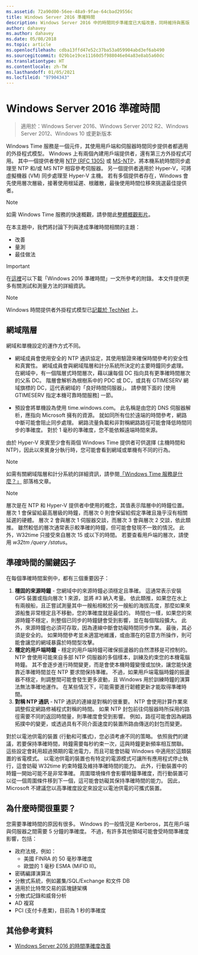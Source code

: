```yaml
---
ms.assetid: 72a90d00-56ee-48a9-9fae-64cbad29556c
title: Windows Server 2016 準確時間
description: Windows Server 2016 中的時間同步準確度已大幅改善，同時維持與舊版 Windows 的完整 NTP 回溯相容性。
author: dahavey
ms.author: dahavey
ms.date: 05/08/2018
ms.topic: article
ms.openlocfilehash: cdba13ffd47e52c37ba53a059904abd3ef6ab490
ms.sourcegitcommit: 029b1e19ce11160d5f988046e04a83e8ab5a60dc
ms.translationtype: HT
ms.contentlocale: zh-TW
ms.lasthandoff: 01/05/2021
ms.locfileid: "97904343"
---
```

# <a name="accurate-time-for-windows-server-2016"></a>Windows Server 2016 準確時間

> 適用於：Windows Server 2016、Windows Server 2012 R2、Windows Server 2012、Windows 10 或更新版本

Windows Time 服務是一個元件，其使用用戶端和伺服器時間同步提供者都適用的外掛程式模型。 Windows 上有兩個內建用戶端提供者，還有第三方外掛程式可用。 其中一個提供者使用 [NTP (RFC 1305)](https://tools.ietf.org/html/rfc1305) 或 [MS-NTP](/openspecs/windows_protocols/ms-sntp/8106cb73-ab3a-4542-8bc8-784dd32031cc)，將本機系統時間同步處理至 NTP 和/或 MS NTP 相容參考伺服器。 另一個提供者適用於 Hyper-V，可將虛擬機器 (VM) 同步處理至 Hyper-V 主機。 若有多個提供者存在，Windows 會先使用層次層級，接著使用根延遲、根離散，最後使用時間位移來挑選最佳提供者。

> [!NOTE]
> 如需 Windows Time 服務的快速概觀，請參閱此[整體概觀影片](https://aka.ms/WS2016TimeVideo)。

在本主題中，我們將討論下列與達成準確時間相關的主題：

- 改善
- 量測
- 最佳做法

> [!IMPORTANT]
> 在[這裡](https://windocs.blob.core.windows.net/windocs/WindowsTimeSyncAccuracy_Addendum.pdf)可以下載「Windows 2016 準確時間」一文所參考的附錄。 本文件提供更多有關測試和測量方法的詳細資訊。

> [!NOTE]
> Windows 時間提供者外掛程式模型已[記載於 TechNet](/windows/win32/sysinfo/time-provider) 上。

## <a name="domain-hierarchy"></a>網域階層

網域和單機設定的運作方式不同。

- 網域成員會使用安全的 NTP 通訊協定，其使用驗證來確保時間參考的安全性和真實性。 網域成員會與網域階層和計分系統所決定的主要時鐘同步處理。 在網域中，有一個階層式時間層次，藉以讓每個 DC 指向具有更準確時間層次的父系 DC。 階層會解析為根樹系中的 PDC 或 DC，或具有 GTIMESERV 網域旗標的 DC，這代表網域的「良好時間伺服器」。 請參閱下面的 [使用 GTIMESERV 指定本機可靠時間服務] 一節。

- 預設會將單機設為使用 time.windows.com。 此名稱是由您的 DNS 伺服器解析，應指向 Microsoft 擁有的資源。 就如同所有位於遠端的時間參考，網路中斷可能會阻止同步處理。 網路流量負載和非對稱網路路徑可能會降低時間同步的準確度。 對於 1 毫秒的準確度，您不能依賴遠端時間來源。

由於 Hyper-V 來賓至少會有兩個 Windows Time 提供者可供選擇 (主機時間和 NTP)，因此以來賓身分執行時，您可能會看到網域或單機有不同的行為。

> [!NOTE]
> 如需有關網域階層和計分系統的詳細資訊，請參閱[「Windows Time 服務是什麼？」](/archive/blogs/w32time/what-is-windows-time-service) 部落格文章。

> [!NOTE]
> 層次是在 NTP 和 Hyper-V 提供者中使用的概念，其值表示階層中的時鐘位置。 層次 1 會保留給最高層級的時鐘，而層次 0 則會保留給假定準確且幾乎沒有相關延遲的硬體。 層次 2 會與層次 1 伺服器交談，而層次 3 會與層次 2 交談，依此類推。 雖然較低的層次通常表示較準確的時鐘，但可能會發現不一致的情況。 此外，W32time 只接受來自層次 15 或以下的時間。 若要查看用戶端的層次，請使用 *w32tm /query /status*。

## <a name="critical-factors-for-accurate-time"></a>準確時間的關鍵因子

在每個準確時間案例中，都有三個重要因子：

1. **穩固的來源時鐘** - 您網域中的來源時鐘必須穩定且準確。 這通常表示安裝 GPS 裝置或指向層次 1 來源，並將 #3 納入考量。 依此類推，如果您在水上有兩艘船，且正嘗試測量其中一艘船相較於另一艘船的海拔高度，那麼如果來源船隻非常穩定且不移動，您的準確度就是最佳的。 時間也一樣，如果您的來源時鐘不穩定，則整個已同步的時鐘鏈會受到影響，並在每個階段擴大。 此外，來源時鐘也必須可存取，因為連線中斷會妨礙時間同步作業。 最後，其必須是安全的。 如果時間參考並未適當地維護，或由潛在的惡意方所操作，則可能會讓您的網域暴露於時間型攻擊。
2. **穩定的用戶端時鐘** - 穩定的用戶端時鐘可確保振盪器的自然漂移是可控制的。 NTP 會使用可能來自多部 NTP 伺服器的多個樣本，訓練及約束您的本機電腦時鐘。 其不會逐步進行時間變更，而是會使本機時鐘變慢或加快，讓您能快速靠近準確時間並在 NTP 要求間保持準確。 不過，如果用戶端電腦時鐘的振盪器不穩定，則調整間可能會發生更多波動，且 Windows 用於訓練時鐘的演算法無法準確地運作。 在某些情況下，可能需要進行韌體更新才能取得準確時間。
3. **對稱 NTP 通訊** - NTP 通訊的連線是對稱的很重要。 NTP 會使用計算作業來調整假定網路修補程式對稱的時間。 如果 NTP 封包前往伺服器時所採用的路徑需要不同的返回時間量，則準確度會受到影響。 例如，路徑可能會因為網路拓撲中的變更，或透過具有不同介面速度的裝置所路由傳送的封包而變更。

對於以電池供電的裝置 (行動和可攜式)，您必須考慮不同的策略。 依照我們的建議，若要保持準確時間，時鐘需要每秒約束一次，這與時鐘更新頻率相互關聯。 這些設定會耗用超過預期的電池電力，而且可能會妨礙 Windows 中適用於這類裝置的省電模式。 以電池供電的裝置也有特定的電源模式可讓所有應用程式停止執行，這會妨礙 W32time 約束時鐘及維持準確時間的能力。 此外，行動裝置中的時鐘一開始可能不是非常準確。 周圍環境條件會影響時鐘準確度，而行動裝置可以從一個周圍條件移到下一個，這可能會妨礙其保持準確時間的能力。 因此，Microsoft 不建議您以高準確度設定來設定以電池供電的可攜式裝置。

## <a name="why-is-time-important"></a>為什麼時間很重要？

您需要準確時間的原因有很多。 Windows 的一般情況是 Kerberos，其在用戶端與伺服器之間需要 5 分鐘的準確度。 不過，有許多其他領域可能會受時間準確度影響，包括：

- 政府法規，例如：
    - 美國 FINRA 的 50 毫秒準確度
    - 歐盟的 1 毫秒 ESMA (MiFID II)。
- 密碼編譯演算法
- 分散式系統，例如叢集/SQL/Exchange 和文件 DB
- 適用於比特幣交易的區塊鏈架構
- 分散式記錄和威脅分析
- AD 複寫
- PCI (支付卡產業)，目前為 1 秒的準確度

## <a name="additional-references"></a>其他參考資料

- [Windows Server 2016 的時間準確度改善](windows-server-2016-improvements.md)
